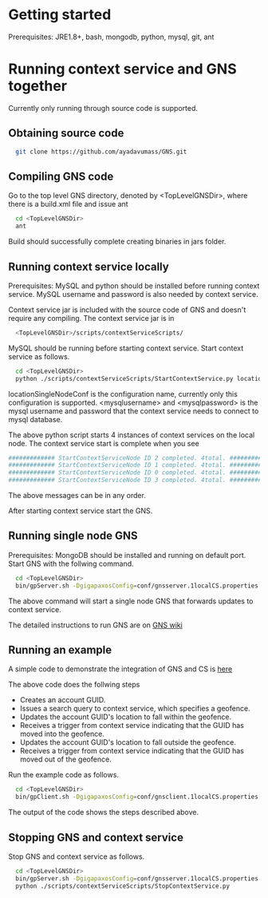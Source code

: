 # Getting started
Prerequisites: JRE1.8+, bash, mongodb, python, mysql, git, ant
# Running context service and GNS together
Currently only running through source code is supported.
## Obtaining source code
```bash
  git clone https://github.com/ayadavumass/GNS.git
```
## Compiling GNS code
Go to the top level GNS directory, denoted by \<TopLevelGNSDir\>, where there is a build.xml file and issue ant
```bash
  cd <TopLevelGNSDir>
  ant
```
Build should successfully complete creating binaries in jars folder.

## Running context service locally
Prerequisites: MySQL and python should be installed before running context service. MySQL username and password is also needed by context service. 

Context service jar is included with the source code of GNS and doesn't require any compiling. The context service jar is in
```bash
  <TopLevelGNSDir>/scripts/contextServiceScripts/
```
MySQL should be running before starting context service. Start context service as follows.
```bash
  cd <TopLevelGNSDir>
  python ./scripts/contextServiceScripts/StartContextService.py locationSingleNodeConf <mysqlusername> <mysqlpassword>
```
locationSingleNodeConf is the configuration name, currently only this configuration is supported. \<mysqlusername\> and \<mysqlpassword\> is the mysql username and password that the context service needs to connect to mysql database.

The above python script starts 4 instances of context services on the local node. The context service start is complete when you see 
```bash
############# StartContextServiceNode ID 2 completed. 4total. ############
############# StartContextServiceNode ID 1 completed. 4total. ############
############# StartContextServiceNode ID 0 completed. 4total. ############
############# StartContextServiceNode ID 3 completed. 4total. ############
```
The above messages can be in any order.

After starting context service start the GNS. 

## Running single node GNS
Prerequisites: MongoDB should be installed and running on default port.
Start GNS with the follwing command.
```bash
  cd <TopLevelGNSDir>
  bin/gpServer.sh -DgigapaxosConfig=conf/gnsserver.1localCS.properties start all
```
The above command will start a single node GNS that forwards updates to context service.

The detailed instructions to run GNS are on [GNS wiki](https://github.com/MobilityFirst/GNS/wiki/Getting-Started)


## Running an example
A simple code to demonstrate the integration of GNS and CS is [here](https://github.com/ayadavumass/GNS/blob/master/src/edu/umass/cs/gnsclient/benchmarking/ContextServiceTriggerExample.java)

The above code does the follwing steps
* Creates an account GUID.
* Issues a search query to context service, which specifies a geofence.
* Updates the account GUID's location to fall within the geofence.
* Receives a trigger from context service indicating that the GUID has moved into the geofence.
* Updates the account GUID's location to fall outside the geofence.
* Receives a trigger from context service indicating that the GUID has moved out of the geofence.

Run the example code as follows.

```bash
  cd <TopLevelGNSDir>
  bin/gpClient.sh -DgigapaxosConfig=conf/gnsclient.1localCS.properties edu.umass.cs.gnsclient.benchmarking.ContextServiceTriggerExample
```
The output of the code shows the steps described above.

## Stopping GNS and context service
Stop GNS and context service as follows.
```bash
  cd <TopLevelGNSDir>
  bin/gpServer.sh -DgigapaxosConfig=conf/gnsserver.1localCS.properties stop all
  python ./scripts/contextServiceScripts/StopContextService.py
```

